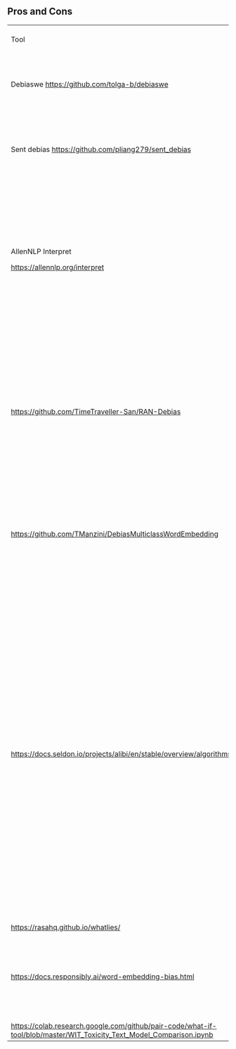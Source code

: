 ## Pros and Cons

<table>
  <tr>
   <td>Tool
   </td>
   <td>Key Pros
   </td>
   <td>Key cons
   </td>
   <td>Open source
   </td>
   <td>Maturity / last edited
   </td>
  </tr>
  <tr>
   <td>Debiaswe <a href="https://github.com/tolga-b/debiaswe">https://github.com/tolga-b/debiaswe</a>
   </td>
   <td>
<ul>

<li>Exposes entry point to debiasing word embeddings in bin format with one line
</li>
</ul>
   </td>
   <td>
<ul>

<li>No setup.py or requirements

<li>Research code

<li>Not actively maintained
</li>
</ul>
   </td>
   <td>Yes
   </td>
   <td>Apr 2018
   </td>
  </tr>
  <tr>
   <td>Sent debias <a href="https://github.com/pliang279/sent_debias">https://github.com/pliang279/sent_debias</a>
   </td>
   <td>
<ul>

<li>Work for contextualised embeddings so BERT / Elmo type

<li>Multi class protected group
</li>
</ul>
   </td>
   <td>
<ul>

<li>No documentation

<li>No setup.py or requirements

<li>Quite difficult to get started

<li>Few commits / stars
</li>
</ul>
   </td>
   <td>Yes
   </td>
   <td>May 2020
   </td>
  </tr>
  <tr>
   <td>AllenNLP Interpret
<p>
<a href="https://allennlp.org/interpret">https://allennlp.org/interpret</a>
   </td>
   <td>
<ol>

<li>Variety of methods to help interpretation of models (Gradientvisualisations and input perturbation)

<li>Released library with software development principles applied(unit tests) & Containerised docker images to easily reuse pre-trained models.

<li>UI front end to look at anecdotal examples on front end. 
</li>
</ol>
   </td>
   <td>
<ol>

<li>Not compatible with models outside of AllenNLP / Pytorch framework (i.e.won’t work with Tensorflow)

<li>Accessibility/setup is more difficult in non-GPU enabled environments. 
</li>
</ol>
   </td>
   <td>Yes
   </td>
   <td>Actively worked on
   </td>
  </tr>
  <tr>
   <td><a href="https://github.com/TimeTraveller-San/RAN-Debias">https://github.com/TimeTraveller-San/RAN-Debias</a>
   </td>
   <td>
<ol>

<li>Method implementation helps to fix across multiple associated words(e.g. stereotyped jobs) and to equalise these between biased groups

<li>New measure of Bias (Gender-Based Illicit Proximity Estimate) wrt distance between gender associated words from user input. 
</li>
</ol>
   </td>
   <td>
<ol>

<li>Research Code, not tested, not packaged.

<li>Single method implemented(bespoke)

<li>Assessed only for downstream task of co-reference
</li>
</ol>
   </td>
   <td>Yes
   </td>
   <td>First commit June 2020
   </td>
  </tr>
  <tr>
   <td><a href="https://github.com/TManzini/DebiasMulticlassWordEmbedding">https://github.com/TManzini/DebiasMulticlassWordEmbedding</a>
   </td>
   <td>
<ol>

<li>Provides transformed word embeddings wrt to corpus

<li>Output of debiasing assessed on several downstream tasks(NER, POS tagging/chunking) preserving semantic relationship.
</li>
</ol>
   </td>
   <td>
<ol>

<li>Single method of transformation

<li>Not packaged / tested

<li>Method relies on word analogies provided by the user. To retrain from scratch on new corpus would require substantial refactoring.
</li>
</ol>
   </td>
   <td>Yes
   </td>
   <td>June 2019
   </td>
  </tr>
  <tr>
   <td><a href="https://docs.seldon.io/projects/alibi/en/stable/overview/algorithms.html">https://docs.seldon.io/projects/alibi/en/stable/overview/algorithms.html</a>
   </td>
   <td>Explainer
<p>
<a href="https://docs.seldon.io/projects/alibi/en/stable/methods/Anchors.html">Anchors</a>
<p>
black-box
<p>
<a href="https://docs.seldon.io/projects/alibi/en/stable/methods/CEM.html">CEM</a>
<p>
black-box, TF/Keras
<p>
<a href="https://docs.seldon.io/projects/alibi/en/stable/methods/CF.html">Counterfactual Instances</a>
<p>
black-box, TF/Keras
<p>
<a href="https://docs.seldon.io/projects/alibi/en/stable/methods/KernelSHAP.html">Kernel SHAP</a>
<p>
black-box
<p>
<a href="https://docs.seldon.io/projects/alibi/en/stable/methods/CFProto.html">Prototype Counterfactuals</a>
<p>
black-box, TF/Keras
<p>
Classification
<p>
Categorical data
<p>
Tabular
<p>
Text
<p>
Images
<p>
Model confidentiality
<p>
<a href="https://docs.seldon.io/projects/alibi/en/stable/methods/TrustScores.html">Trust Scores</a>
<p>
black-box
<p>
<a href="https://docs.seldon.io/projects/alibi/en/stable/examples/linearity_measure_iris.html">Linearity Measure</a>
<p>
black-box
   </td>
   <td>
   </td>
   <td>
   </td>
   <td>March 2020, currently active project
   </td>
  </tr>
  <tr>
   <td><a href="https://rasahq.github.io/whatlies/">https://rasahq.github.io/whatlies/</a>
   </td>
   <td>
   </td>
   <td>
   </td>
   <td>
   </td>
   <td>
   </td>
  </tr>
  <tr>
   <td><a href="https://docs.responsibly.ai/word-embedding-bias.html">https://docs.responsibly.ai/word-embedding-bias.html</a>
   </td>
   <td>
<ul>

<li>Installable package

<li>Some documentation available

<li>Good to get started but possibly restricting for doing more than the things it has on the demo
</li>
</ul>
   </td>
   <td>
<ul>

<li>It seems to be not flexible enough
</li>
</ul>
   </td>
   <td>
   </td>
   <td>
   </td>
  </tr>
  <tr>
   <td><a href="https://colab.research.google.com/github/pair-code/what-if-tool/blob/master/WIT_Toxicity_Text_Model_Comparison.ipynb">https://colab.research.google.com/github/pair-code/what-if-tool/blob/master/WIT_Toxicity_Text_Model_Comparison.ipynb</a>
   </td>
   <td>
   </td>
   <td>
   </td>
   <td>
   </td>
   <td>
   </td>
  </tr>
</table>
